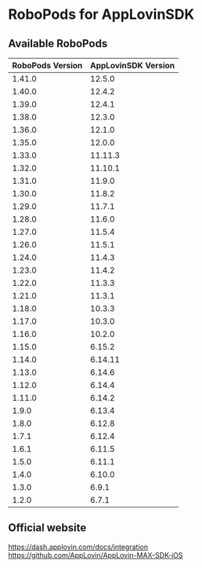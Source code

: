 # RoboPods for AppLovinSDK

## Available RoboPods

| RoboPods Version | AppLovinSDK Version |
|------------------|---------------------|
| 1.41.0           | 12.5.0              |
| 1.40.0           | 12.4.2              |
| 1.39.0           | 12.4.1              |
| 1.38.0           | 12.3.0              |
| 1.36.0           | 12.1.0              |
| 1.35.0           | 12.0.0              |
| 1.33.0           | 11.11.3             |
| 1.32.0           | 11.10.1             |
| 1.31.0           | 11.9.0              |
| 1.30.0           | 11.8.2              |
| 1.29.0           | 11.7.1              |
| 1.28.0           | 11.6.0              |
| 1.27.0           | 11.5.4              |
| 1.26.0           | 11.5.1              |
| 1.24.0           | 11.4.3              |
| 1.23.0           | 11.4.2              |
| 1.22.0           | 11.3.3              |
| 1.21.0           | 11.3.1              |
| 1.18.0           | 10.3.3              |
| 1.17.0           | 10.3.0              |
| 1.16.0           | 10.2.0              |
| 1.15.0           | 6.15.2              |
| 1.14.0           | 6.14.11             |
| 1.13.0           | 6.14.6              |
| 1.12.0           | 6.14.4              |
| 1.11.0           | 6.14.2              |
| 1.9.0            | 6.13.4              |
| 1.8.0            | 6.12.8              |
| 1.7.1            | 6.12.4              |
| 1.6.1            | 6.11.5              |
| 1.5.0            | 6.11.1              |
| 1.4.0            | 6.10.0              |
| 1.3.0            | 6.9.1               |
| 1.2.0            | 6.7.1               |

## Official website
https://dash.applovin.com/docs/integration
https://github.com/AppLovin/AppLovin-MAX-SDK-iOS